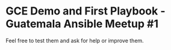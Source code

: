 # GCE Demo and First Playbook - Guatemala Ansible Meetup #1

Feel free to test them and ask for help or improve them.

